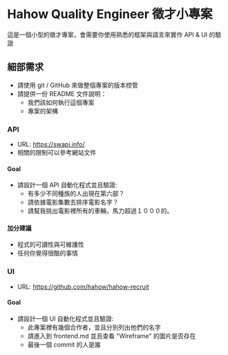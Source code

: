 # Hahow Quality Engineer 徵才小專案

這是一個小型的徵才專案，會需要你使用熟悉的框架與語言來實作 API & UI 的驗證

## 細部需求

- 請使用 git / GitHub 來做整個專案的版本控管
- 請提供一份 README 文件說明：
  - 我們該如何執行這個專案
  - 專案的架構

### API

- URL: https://swapi.info/
- 相關的限制可以參考網站文件

#### Goal

- 請設計一個 API 自動化程式並且驗證:
  - 有多少不同種族的人出現在第六部？
  - 請依據電影集數去排序電影名字？
  - 請幫我挑出電影裡所有的車輛，馬力超過１０００的。

#### 加分建議

- 程式的可讀性與可維護性
- 任何你覺得很酷的事情

### UI

- URL: https://github.com/hahow/hahow-recruit

#### Goal

- 請設計一個 UI 自動化程式並且驗證:
  - 此專案裡有幾個合作者，並且分別列出他們的名字
  - 請進入到 frontend.md 並且查看 "Wireframe" 的圖片是否存在
  - 最後一個 commit 的人是誰
